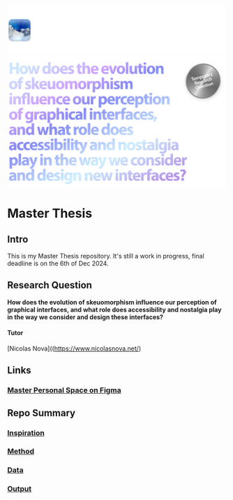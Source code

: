 ![](E_ASSETS/repo-images/skeuomorphism_subhero.png)
![](E_ASSETS/repo-images/skeuomorphism_hero.png)

# Master Thesis

## Intro
This is my Master Thesis repository.
It's still a work in progress, final deadline is on the 6th of Dec 2024.

## Research Question
**How does the evolution of skeuomorphism influence our perception of graphical interfaces, and what role does accessibility and nostalgia play in the way we consider and design these interfaces?**

#### Tutor
[Nicolas Nova]((https://www.nicolasnova.net/)

## Links
### [Master Personal Space on Figma](https://www.figma.com/design/cBZwSZEBA5L0KyZoAiVZpU/Adam's-Master-Space?node-id=0-1&t=z42T0FIo4narjGbr-1)


## Repo Summary

### [Inspiration](A_INSPIRATION/README.md)
### [Method](B_METHOD/README.md)
### [Data](C_DATA/README.md)
### [Output](D_OUTPUT/README.md)

